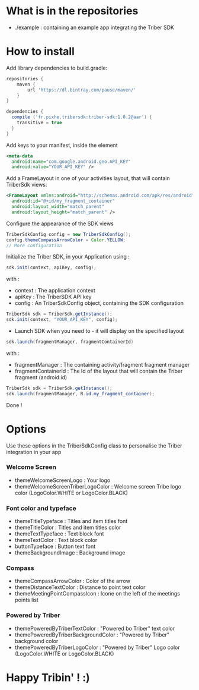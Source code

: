 # What is in the repositories

- ./example : containing an example app integrating the Triber SDK

# How to install

Add library dependencies to build.gradle:

```groovy
repositories {
    maven {
        url 'https://dl.bintray.com/pause/maven/'
    }
}

dependencies {
  compile ('fr.pixhe.tribersdk:triber-sdk:1.0.2@aar') {
    transitive = true
  }
}
```

Add keys to your manifest, inside the <application> element

```xml
<meta-data
  android:name="com.google.android.geo.API_KEY"
  android:value="YOUR_API_KEY" />
```

Add a FrameLayout in one of your activities layout, that will contain TriberSdk views:
```xml
<FrameLayout xmlns:android="http://schemas.android.com/apk/res/android"
  android:id="@+id/my_fragment_container"
  android:layout_width="match_parent"
  android:layout_height="match_parent" />
```

Configure the appearance of the SDK views

```java
TriberSdkConfig config = new TriberSdkConfig();
config.themeCompassArrowColor = Color.YELLOW;
// More configuration
```

Initialize the Triber SDK, in your Application using : 

```java
sdk.init(context, apiKey, config);
```

with : 
- context : The application context
- apiKey : The TriberSDK API key
- config : An TriberSdkConfig object, containing the SDK configuration


```java
TriberSdk sdk = TriberSdk.getInstance();
sdk.init(context, "YOUR_API_KEY", config);
```

- Launch SDK when you need to - it will display on the specified layout
```java
sdk.launch(fragmentManager, fragmentContainerId)
```

with :
- fragmentManager : The containing activity/fragment fragment manager 
- fragmentContainerId : The Id of the layout that will contain the Triber fragment (android:id) 

```java
TriberSdk sdk = TriberSdk.getInstance();
sdk.launch(fragmentManager, R.id.my_fragment_container);
```

Done !

# Options
Use these options in the TriberSdkConfig class to personalise the Triber integration in your app

### Welcome Screen
- themeWelcomeScreenLogo : Your logo
- themeWelcomeScreenTriberLogoColor : Welcome screen Tribe logo color (LogoColor.WHITE or LogoColor.BLACK)

### Font color and typeface
- themeTitleTypeface : Titles and item titles font
- themeTitleColor : Titles and item titles color
- themeTextTypeface : Text block font
- themeTextColor : Text block color
- buttonTypeface : Button text font
- themeBackgroundImage : Background image

### Compass
- themeCompassArrowColor : Color of the arrow
- themeDistanceTextColor : Distance to point text color
- themeMeetingPointCompassIcon : Icone on the left of the meetings points list

### Powered by Triber
- themePoweredByTriberTextColor : "Powered bo Triber" text color
- themePoweredByTriberBackgroundColor : "Powered by Triber" background color
- themePoweredByTriberLogoColor : "Powered by Triber" Logo color (LogoColor.WHITE or LogoColor.BLACK)

# Happy Tribin' ! :)

